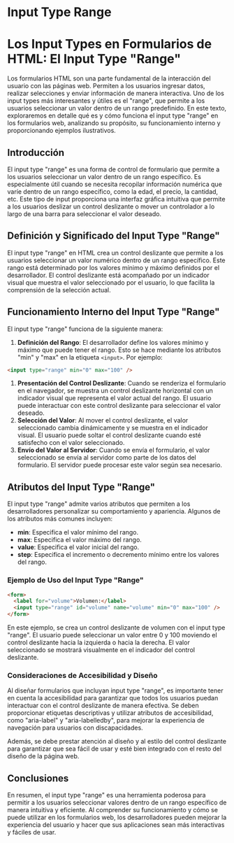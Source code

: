 # Input Type Range

# Los Input Types en Formularios de HTML: El Input Type "Range"

Los formularios HTML son una parte fundamental de la interacción del usuario con las páginas web. Permiten a los usuarios ingresar datos, realizar selecciones y enviar información de manera interactiva. Uno de los input types más interesantes y útiles es el "range", que permite a los usuarios seleccionar un valor dentro de un rango predefinido. En este texto, exploraremos en detalle qué es y cómo funciona el input type "range" en los formularios web, analizando su propósito, su funcionamiento interno y proporcionando ejemplos ilustrativos.

## Introducción

El input type "range" es una forma de control de formulario que permite a los usuarios seleccionar un valor dentro de un rango específico. Es especialmente útil cuando se necesita recopilar información numérica que varíe dentro de un rango específico, como la edad, el precio, la cantidad, etc. Este tipo de input proporciona una interfaz gráfica intuitiva que permite a los usuarios deslizar un control deslizante o mover un controlador a lo largo de una barra para seleccionar el valor deseado.

## Definición y Significado del Input Type "Range"

El input type "range" en HTML crea un control deslizante que permite a los usuarios seleccionar un valor numérico dentro de un rango específico. Este rango está determinado por los valores mínimo y máximo definidos por el desarrollador. El control deslizante está acompañado por un indicador visual que muestra el valor seleccionado por el usuario, lo que facilita la comprensión de la selección actual.

## Funcionamiento Interno del Input Type "Range"

El input type "range" funciona de la siguiente manera:

1. **Definición del Rango**: El desarrollador define los valores mínimo y máximo que puede tener el rango. Esto se hace mediante los atributos "min" y "max" en la etiqueta `<input>`. Por ejemplo:

```html
<input type="range" min="0" max="100" />

```

1. **Presentación del Control Deslizante**: Cuando se renderiza el formulario en el navegador, se muestra un control deslizante horizontal con un indicador visual que representa el valor actual del rango. El usuario puede interactuar con este control deslizante para seleccionar el valor deseado.
2. **Selección del Valor**: Al mover el control deslizante, el valor seleccionado cambia dinámicamente y se muestra en el indicador visual. El usuario puede soltar el control deslizante cuando esté satisfecho con el valor seleccionado.
3. **Envío del Valor al Servidor**: Cuando se envía el formulario, el valor seleccionado se envía al servidor como parte de los datos del formulario. El servidor puede procesar este valor según sea necesario.

## Atributos del Input Type "Range"

El input type "range" admite varios atributos que permiten a los desarrolladores personalizar su comportamiento y apariencia. Algunos de los atributos más comunes incluyen:

- **min**: Especifica el valor mínimo del rango.
- **max**: Especifica el valor máximo del rango.
- **value**: Especifica el valor inicial del rango.
- **step**: Especifica el incremento o decremento mínimo entre los valores del rango.

### Ejemplo de Uso del Input Type "Range"

```html
<form>
  <label for="volume">Volumen:</label>
  <input type="range" id="volume" name="volume" min="0" max="100" />
</form>

```

En este ejemplo, se crea un control deslizante de volumen con el input type "range". El usuario puede seleccionar un valor entre 0 y 100 moviendo el control deslizante hacia la izquierda o hacia la derecha. El valor seleccionado se mostrará visualmente en el indicador del control deslizante.

### Consideraciones de Accesibilidad y Diseño

Al diseñar formularios que incluyan input type "range", es importante tener en cuenta la accesibilidad para garantizar que todos los usuarios puedan interactuar con el control deslizante de manera efectiva. Se deben proporcionar etiquetas descriptivas y utilizar atributos de accesibilidad, como "aria-label" y "aria-labelledby", para mejorar la experiencia de navegación para usuarios con discapacidades.

Además, se debe prestar atención al diseño y al estilo del control deslizante para garantizar que sea fácil de usar y esté bien integrado con el resto del diseño de la página web.

## Conclusiones

En resumen, el input type "range" es una herramienta poderosa para permitir a los usuarios seleccionar valores dentro de un rango específico de manera intuitiva y eficiente. Al comprender su funcionamiento y cómo se puede utilizar en los formularios web, los desarrolladores pueden mejorar la experiencia del usuario y hacer que sus aplicaciones sean más interactivas y fáciles de usar.